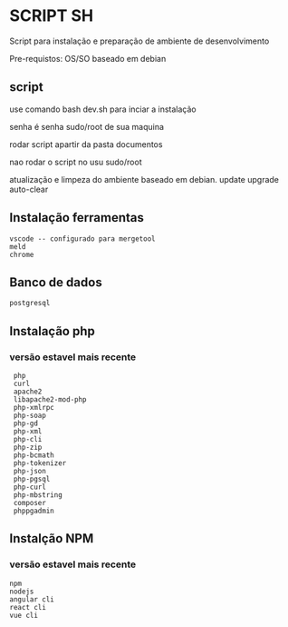 # SCRIPT SH
Script para instalação e preparação de ambiente de desenvolvimento

Pre-requistos:
OS/SO baseado em debian 
##  script
 use comando bash dev.sh para inciar a instalação

 senha é senha sudo/root de sua maquina 
 
 rodar script apartir da pasta documentos
 
 nao rodar o script no usu sudo/root

 atualização e limpeza do ambiente baseado em debian. update  upgrade auto-clear
## Instalação ferramentas 
```
vscode -- configurado para mergetool
meld
chrome
```
## Banco de dados
```
postgresql
```

## Instalação php
### versão estavel mais recente
```
 php
 curl
 apache2
 libapache2-mod-php
 php-xmlrpc
 php-soap
 php-gd
 php-xml
 php-cli
 php-zip
 php-bcmath
 php-tokenizer
 php-json
 php-pgsql
 php-curl
 php-mbstring
 composer
 phppgadmin
```
## Instalção NPM 
### versão estavel mais recente
```
npm
nodejs
angular cli
react cli
vue cli
```
